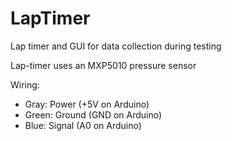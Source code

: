 # LapTimer
Lap timer and GUI for data collection during testing

Lap-timer uses an MXP5010 pressure sensor

Wiring:
- Gray: Power (+5V on Arduino)
- Green: Ground (GND on Arduino)
- Blue: Signal (A0 on Arduino)
